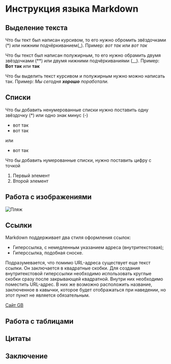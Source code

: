 # Инструкция языка Markdown

## Выделение текста
Что бы тект был написан курсивом, то его нужно обромить звёздочками (*) или нижним подчёркиванием(_). Пример: *вот так* или _вот так_

Что бы текст был написан полужирным, то его нужно обрамить двумя звёздочками (**) или двумя нижними подчёркиваниями (__). Пример: **Вот так** или __так__

Что бы выделить текст курсивом и полужирным нужно можно написать так. Пример: _Мы сегодня **хорошо** поработали._
## Списки
Что бы добавить ненумерованные списки нужно поставить одну звёздочку (*) или одно знак минус (-)
* вот так
* вот так

или

- вот так 

Что бы добавить нумерованные списки, нужно поставить цифру с точкой
1. Первый элемент
2. Второй элемент
## Работа с изображениями
![Пляж](Пляж.png)
## Ссылки
Markdown поддерживает два стиля оформления ссылок:

 * Гиперссылка, с немедленным указанием адреса (внутритекстовая);
* Гиперссылка, подобная сноске.

Подразумевается, что помимо URL-адреса существует еще текст ссылки. Он заключается в квадратные скобки. Для создания внутритекстовой гиперссылки необходимо использовать круглые скобки сразу после закрывающей квадратной. Внутри них необходимо поместить URL-адрес. В них же возможно расположить название, заключенное в кавычки, которое будет отображаться при наведении, но этот пункт не является обязательным.

[Сайт GB](https://gb.ru/)
## Работа с таблицами

## Цитаты

## Заключение